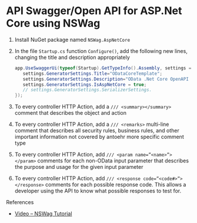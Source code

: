 # API Swagger/Open API for ASP.Net Core using NSWag

1. Install NuGet package named `NSWag.AspNetCore`
2. In the file `Startup.cs` function `Configure()`, add the following new lines, changing the title and description appropriately

   ```cs
   app.UseSwaggerUi(typeof(Startup).GetTypeInfo().Assembly, settings => {
      settings.GeneratorSettings.Title="ODataCoreTemplate";
      settings.GeneratorSettings.Description="OData .Net Core OpenAPI Project Template";
      settings.GeneratorSettings.IsAspNetCore = true;
      // settings.GeneratorSettings.SerializerSettings.
   });
   ```

3. To every controller HTTP Action, add a `/// <summary></summary>` comment that describes the object and action
4. To every controller HTTP Action, add a `/// <remarks>` multi-line comment that describes all security rules, business rules, and other important information not covered by antoehr more specific comment type
5. To every controller HTTP Action, add `/// <param name=”<name>”></param>` comments for each non-OData input parameter that describes the purpose and usage for the given input parameter
6. To every controller HTTP Action, add `/// <response code=”<code#>”></response>` comments for each possible response code.  This allows a developer using the API to know what possible responses to test for.

References
* [Video – NSWag Tutorial](https://www.youtube.com/watch?v=lF9ZZ8p2Ciw)
